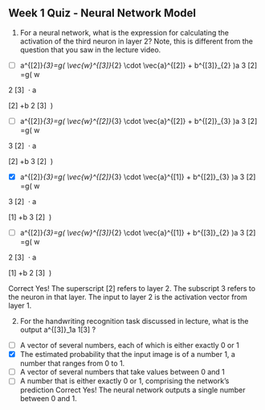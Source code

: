 ## Week 1 Quiz - Neural Network Model

1. For a neural network, what is the expression for calculating the activation of the third neuron in layer 2? Note, this is different from the question that you saw in the lecture video.
- [ ] a^{[2]}_{3}=g( \vec{w}^{[3]}_{2} \cdot \vec{a}^{[2]} + b^{[3]}_{2} )a 
3
[2]
​
 =g( 
w
  
2
[3]
​
 ⋅ 
a
  
[2]
 +b 
2
[3]
​
 )


- [ ] a^{[2]}_{3}=g( \vec{w}^{[2]}_{3} \cdot \vec{a}^{[2]} + b^{[2]}_{3} )a 
3
[2]
​
 =g( 
w
  
3
[2]
​
 ⋅ 
a
  
[2]
 +b 
3
[2]
​
 )


- [x] a^{[2]}_{3}=g( \vec{w}^{[2]}_{3} \cdot \vec{a}^{[1]} + b^{[2]}_{3} )a 
3
[2]
​
 =g( 
w
  
3
[2]
​
 ⋅ 
a
  
[1]
 +b 
3
[2]
​
 ) 


- [ ] a^{[2]}_{3}=g( \vec{w}^{[3]}_{2} \cdot \vec{a}^{[1]} + b^{[3]}_{2} )a 
3
[2]
​
 =g( 
w
  
2
[3]
​
 ⋅ 
a
  
[1]
 +b 
2
[3]
​
 )

Correct
Yes! The superscript [2] refers to layer 2. The subscript 3 refers to the neuron in that layer. The input to layer 2 is the activation vector from layer 1.

2. For the handwriting recognition task discussed in lecture, what is the output a^{[3]}_1a 1[3]
 ?
- [ ] A vector of several numbers, each of which is either exactly 0 or 1 
- [x] The estimated probability that the input image is of a number 1, a number that ranges from 0 to 1.
- [ ] A vector of several numbers that take values between 0 and 1 
- [ ] A number that is either exactly 0 or 1, comprising the network’s prediction 
Correct
Yes! The neural network outputs a single number between 0 and 1.
